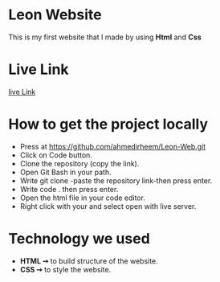 # Leon Website 
This is my first website that I made by using **Html** and **Css** 

# Live Link
[live Link](https://ahmedirheem.github.io/Leon-Web/)

# How to get the project locally
* Press at https://github.com/ahmedirheem/Leon-Web.git
* Click on Code button.
* Clone the repository (copy the link).
* Open Git Bash in your path.
* Write git clone -paste the repository link-then press enter.
* Write code . then press enter.
* Open the html file in your code editor.
* Right click with your and select open with live server.


# Technology we used
* **HTML ➙** to build structure of the website.
* **CSS ➙** to style the website.
